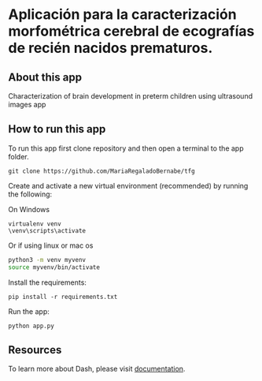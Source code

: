 # Aplicación para la caracterización morfométrica cerebral de ecografías de recién nacidos prematuros.

## About this app

Characterization of brain development in preterm children using ultrasound images app

## How to run this app


To run this app first clone repository and then open a terminal to the app folder.

```
git clone https://github.com/MariaRegaladoBernabe/tfg

```

Create and activate a new virtual environment (recommended) by running
the following:

On Windows

```
virtualenv venv
\venv\scripts\activate
```

Or if using linux or mac os

```bash
python3 -m venv myvenv
source myvenv/bin/activate
```

Install the requirements:

```
pip install -r requirements.txt
```
Run the app:

```
python app.py
```


## Resources

To learn more about Dash, please visit [documentation](https://plot.ly/dash).
